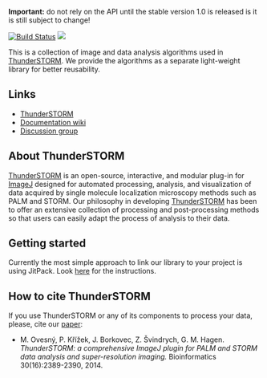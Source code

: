 **Important:** do not rely on the API until the stable version 1.0 is released is it is still subject to change!

[![Build Status](https://travis-ci.org/zitmen/thunderstorm-algorithms.svg?branch=master)](https://travis-ci.org/zitmen/thunderstorm-algorithms)
[![](https://jitpack.io/v/zitmen/thunderstorm-algorithms.svg)](https://jitpack.io/#zitmen/thunderstorm-algorithms)

This is a collection of image and data analysis algorithms used in [ThunderSTORM](http://zitmen.github.io/thunderstorm/). We provide the algorithms as a separate light-weight library for better reusability.

## Links
  * [ThunderSTORM](http://zitmen.github.io/thunderstorm/)
  * [Documentation wiki](https://github.com/zitmen/thunderstorm/wiki)
  * [Discussion group](http://groups.google.com/group/thunderstorm-users)

## About ThunderSTORM
[ThunderSTORM](http://zitmen.github.io/thunderstorm/) is an open-source, interactive, and modular plug-in for [ImageJ](http://rsb.info.nih.gov/ij/) designed for automated processing, analysis, and visualization of data acquired by single molecule localization microscopy methods such as PALM and STORM. Our philosophy in developing [ThunderSTORM](http://zitmen.github.io/thunderstorm/) has been to offer an extensive collection of processing and post-processing methods so that users can easily adapt the process of analysis to their data.

## Getting started
Currently the most simple approach to link our library to your project is using JitPack. Look [here](https://jitpack.io/#zitmen/thunderstorm-algorithms) for the instructions.

## How to cite ThunderSTORM
If you use ThunderSTORM or any of its components to process your data, please, cite our [paper](http://dx.doi.org/10.1093/bioinformatics/btu202):
  * M. Ovesný, P. Křížek, J. Borkovec, Z. Švindrych, G. M. Hagen. _ThunderSTORM: a comprehensive ImageJ plugin for PALM and STORM data analysis and super-resolution imaging._ Bioinformatics 30(16):2389-2390, 2014.
